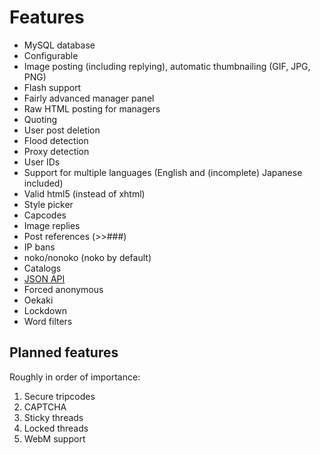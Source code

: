 # Features
* MySQL database
* Configurable
* Image posting (including replying), automatic thumbnailing (GIF, JPG, PNG)
* Flash support
* Fairly advanced manager panel
* Raw HTML posting for managers
* Quoting
* User post deletion
* Flood detection
* Proxy detection
* User IDs
* Support for multiple languages (English and (incomplete) Japanese included)
* Valid html5 (instead of xhtml)
* Style picker
* Capcodes
* Image replies
* Post references (>>###)
* IP bans
* noko/nonoko (noko by default)
* Catalogs
* [JSON API](https://github.com/knarka/fikaba/blob/master/docs/api.md)
* Forced anonymous
* Oekaki
* Lockdown
* Word filters

## Planned features
Roughly in order of importance:

1. Secure tripcodes
2. CAPTCHA
3. Sticky threads
4. Locked threads
5. WebM support
